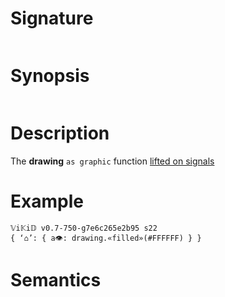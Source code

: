 # Signature
```vikid-signature
```

# Synopsis
```vikid-synopsis
```

# Description
The __drawing__ `as graphic` function [lifted on signals](/refman/concepts/pure_functions)

# Example
```vikid-script
𝕍i𝕂i𝔻 v0.7-750-g7e6c265e2b95 s22
{ ‘⌂’: { a👁: drawing.«filled»(#FFFFFF) } }
```




# Semantics
